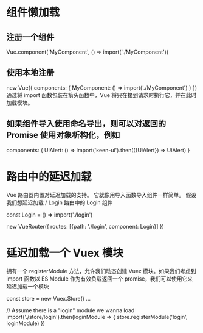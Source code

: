 # 组件懒加载

## 注册一个组件

Vue.component('MyComponent', () => import('./MyComponent'))

## 使用本地注册

new Vue({
  components: {
    MyComponent: () => import('./MyComponent')
  }
})
通过将 import 函数包装在箭头函数中，Vue 将只在接到请求时执行它，并在此时加载模块。


## 如果组件导入使用命名导出，则可以对返回的 Promise 使用对象析构化，例如

components: {
  UiAlert: () => import('keen-ui').then(({UiAlert}) => UiAlert)
}

# 路由中的延迟加载
Vue 路由器内置对延迟加载的支持。 它就像用导入函数导入组件一样简单。 假设我们想延迟加载 / Login 路由中的 Login 组件

const Login = () => import('./login')

new VueRouter({
  routes: [{path: './login', component: Login}]
})


# 延迟加载一个 Vuex 模块
拥有一个 registerModule 方法，允许我们动态创建 Vuex 模块。如果我们考虑到 import 函数以 ES Module 作为有效负载返回一个 promise，我们可以使用它来延迟加载一个模块

const store = new Vuex.Store()
...

// Assume there is a "login" module we wanna load
import('./store/login').then(loginModule => {
  store.registerModule('login', loginModule)
})
